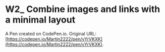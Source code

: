 # W2_ Combine images and links with a minimal layout

A Pen created on CodePen.io. Original URL: [https://codepen.io/Martin2222/pen/vYrVKXK](https://codepen.io/Martin2222/pen/vYrVKXK).

